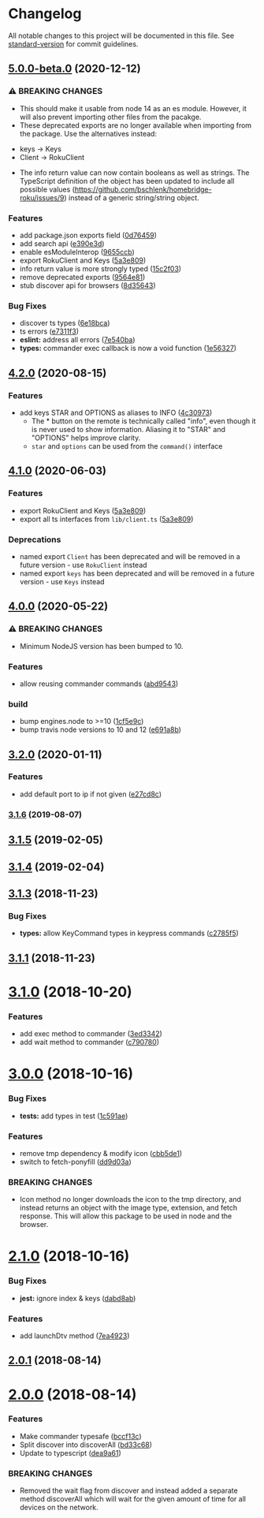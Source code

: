 # Changelog

All notable changes to this project will be documented in this file. See [standard-version](https://github.com/conventional-changelog/standard-version) for commit guidelines.

## [5.0.0-beta.0](https://github.com/bschlenk/node-roku-client/compare/v4.0.0...v5.0.0-beta.0) (2020-12-12)


### ⚠ BREAKING CHANGES

* This should make it usable from node 14 as an es module. However, it
will also prevent importing other files from the pacakge.
* These deprecated exports are no longer available when importing from the
package. Use the alternatives instead:

- keys -> Keys
- Client -> RokuClient
* The info return value can now contain booleans as well as strings. The
TypeScript definition of the object has been updated to include all
possible values (https://github.com/bschlenk/homebridge-roku/issues/9)
instead of a generic string/string object.

### Features

* add package.json exports field ([0d76459](https://github.com/bschlenk/node-roku-client/commit/0d7645926cdd1685e99a078dede54852c8ca11da))
* add search api ([e390e3d](https://github.com/bschlenk/node-roku-client/commit/e390e3d7678022377776c87d301ab9ab6819c578))
* enable esModuleInterop ([9655ccb](https://github.com/bschlenk/node-roku-client/commit/9655ccb4fecfbac94780946f47ee34ef0fd61092))
* export RokuClient and Keys ([5a3e809](https://github.com/bschlenk/node-roku-client/commit/5a3e809fa634cc5b9ad37291b7c655abf0a01318))
* info return value is more strongly typed ([15c2f03](https://github.com/bschlenk/node-roku-client/commit/15c2f03a9714aa2938919f8e1cd444177895fefd))
* remove deprecated exports ([9564e81](https://github.com/bschlenk/node-roku-client/commit/9564e81b89389160a6ac597fe5b2edd2336c678e))
* stub discover api for browsers ([8d35643](https://github.com/bschlenk/node-roku-client/commit/8d35643dda9cfc2c7d13b7840d0077be97a45ebe))


### Bug Fixes

* discover ts types ([6e18bca](https://github.com/bschlenk/node-roku-client/commit/6e18bca2929f8b1349211a764c3aa33ab10af229))
* ts errors ([e7311f3](https://github.com/bschlenk/node-roku-client/commit/e7311f3e70e61a1173dba207c32e578401d251ec))
* **eslint:** address all errors ([7e540ba](https://github.com/bschlenk/node-roku-client/commit/7e540bacd5aedf6366e3e27ca3a76b662c3cfa37))
* **types:** commander exec callback is now a void function ([1e56327](https://github.com/bschlenk/node-roku-client/commit/1e563274db8df2e0ee97aad92e0ca54ae4f015ef))

## [4.2.0](https://github.com/bschlenk/node-roku-client/compare/v4.0.0...v4.2.0) (2020-08-15)


### Features

* add keys STAR and OPTIONS as aliases to INFO ([4c30973](https://github.com/bschlenk/node-roku-client/commit/4c3097362d4e5475c3b7d8cc77bcdc2f98088dc7))
  * The * button on the remote is technically called "info", even though
    it is never used to show information. Aliasing it to "STAR" and
    "OPTIONS" helps improve clarity.
  * `star` and `options` can be used from the `command()` interface

## [4.1.0](https://github.com/bschlenk/node-roku-client/compare/v4.0.0...v4.1.0) (2020-06-03)


### Features

* export RokuClient and Keys ([5a3e809](https://github.com/bschlenk/node-roku-client/commit/5a3e809fa634cc5b9ad37291b7c655abf0a01318))
* export all ts interfaces from `lib/client.ts` ([5a3e809](https://github.com/bschlenk/node-roku-client/commit/5a3e809fa634cc5b9ad37291b7c655abf0a01318))

### Deprecations

* named export `Client` has been deprecated and will be removed in a
  future version - use `RokuClient` instead
* named export `keys` has been deprecated and will be removed in a
  future version - use `Keys` instead

## [4.0.0](https://github.com/bschlenk/node-roku-client/compare/v3.2.0...v4.0.0) (2020-05-22)


### ⚠ BREAKING CHANGES

* Minimum NodeJS version has been bumped to 10.

### Features

* allow reusing commander commands ([abd9543](https://github.com/bschlenk/node-roku-client/commit/abd95431f6c5f497231100b25e7c2a909e1e6bc7))


### build

* bump engines.node to >=10 ([1cf5e9c](https://github.com/bschlenk/node-roku-client/commit/1cf5e9c48d26abb78bd13a1ac5df9f96454febc8))
* bump travis node versions to 10 and 12 ([e691a8b](https://github.com/bschlenk/node-roku-client/commit/e691a8be9af01899d7adc0a426b369e754875594))

## [3.2.0](https://github.com/bschlenk/node-roku-client/compare/v3.1.7...v3.2.0) (2020-01-11)


### Features

* add default port to ip if not given ([e27cd8c](https://github.com/bschlenk/node-roku-client/commit/e27cd8c6b8510db88e63307e1e1d38f1d6a814cf))

### [3.1.6](https://github.com/bschlenk/node-roku-client/compare/v3.1.5...v3.1.6) (2019-08-07)

<a name="3.1.5"></a>
## [3.1.5](https://github.com/bschlenk/node-roku-client/compare/v3.1.4...v3.1.5) (2019-02-05)



<a name="3.1.4"></a>
## [3.1.4](https://github.com/bschlenk/node-roku-client/compare/v3.1.3...v3.1.4) (2019-02-04)



<a name="3.1.3"></a>
## [3.1.3](https://github.com/bschlenk/node-roku-client/compare/v3.1.2...v3.1.3) (2018-11-23)


### Bug Fixes

* **types:** allow KeyCommand types in keypress commands ([c2785f5](https://github.com/bschlenk/node-roku-client/commit/c2785f5))



<a name="3.1.1"></a>
## [3.1.1](https://github.com/bschlenk/node-roku-client/compare/v3.1.0...v3.1.1) (2018-11-23)



<a name="3.1.0"></a>
# [3.1.0](https://github.com/bschlenk/node-roku-client/compare/v3.0.0...v3.1.0) (2018-10-20)


### Features

* add exec method to commander ([3ed3342](https://github.com/bschlenk/node-roku-client/commit/3ed3342))
* add wait method to commander ([c790780](https://github.com/bschlenk/node-roku-client/commit/c790780))



<a name="3.0.0"></a>
# [3.0.0](https://github.com/bschlenk/node-roku-client/compare/v2.1.0...v3.0.0) (2018-10-16)


### Bug Fixes

* **tests:** add types in test ([1c591ae](https://github.com/bschlenk/node-roku-client/commit/1c591ae))


### Features

* remove tmp dependency & modify icon ([cbb5de1](https://github.com/bschlenk/node-roku-client/commit/cbb5de1))
* switch to fetch-ponyfill ([dd9d03a](https://github.com/bschlenk/node-roku-client/commit/dd9d03a))


### BREAKING CHANGES

* Icon method no longer downloads the icon to the tmp
directory, and instead returns an object with the image type, extension,
and fetch response. This will allow this package to be used in node and
the browser.



<a name="2.1.0"></a>
# [2.1.0](https://github.com/bschlenk/node-roku-client/compare/v2.0.1...v2.1.0) (2018-10-16)


### Bug Fixes

* **jest:** ignore index & keys ([dabd8ab](https://github.com/bschlenk/node-roku-client/commit/dabd8ab))


### Features

* add launchDtv method ([7ea4923](https://github.com/bschlenk/node-roku-client/commit/7ea4923))



<a name="2.0.1"></a>
## [2.0.1](https://github.com/bschlenk/node-roku-client/compare/v2.0.0...v2.0.1) (2018-08-14)



<a name="2.0.0"></a>
# [2.0.0](https://github.com/bschlenk/node-roku-client/compare/v1.2.3...v2.0.0) (2018-08-14)


### Features

* Make commander typesafe ([bccf13c](https://github.com/bschlenk/node-roku-client/commit/bccf13c))
* Split discover into discoverAll ([bd33c68](https://github.com/bschlenk/node-roku-client/commit/bd33c68))
* Update to typescript ([dea9a61](https://github.com/bschlenk/node-roku-client/commit/dea9a61))


### BREAKING CHANGES

* Removed the wait flag from discover and instead added a
separate method discoverAll which will wait for the given amount of time
for all devices on the network.
